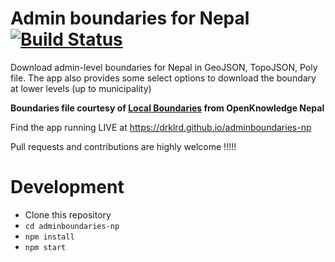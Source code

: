# Admin boundaries for Nepal [![Build Status](https://travis-ci.org/drklrd/adminboundaries-np.svg?branch=master)](https://travis-ci.org/drklrd/adminboundaries-np)

Download admin-level boundaries for Nepal in GeoJSON, TopoJSON, Poly file. The app also provides some select options to download the boundary at lower levels (up to municipality)

**Boundaries file courtesy of [Local Boundaries](https://localboundries.oknp.org/) from OpenKnowledge Nepal**

Find the app running LIVE at https://drklrd.github.io/adminboundaries-np

Pull requests and contributions are highly welcome !!!!!



# Development

- Clone this repository
- ``` cd adminboundaries-np ```
- ``` npm install ```
- ``` npm start ```
